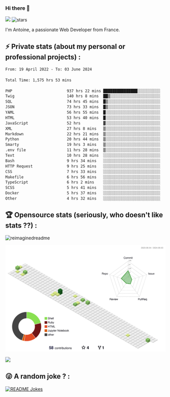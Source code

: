 ### Hi there 👋

![](https://komarev.com/ghpvc/?username=niotna)
<img src="https://img.shields.io/github/stars/niotna?label=Stars" alt="stars">

I'm Antoine, a passionate Web Developer from France.

## :zap: Private stats (about my personal or professional projects) : 

<!--START_SECTION:waka-->

```txt
From: 19 April 2022 - To: 03 June 2024

Total Time: 1,575 hrs 53 mins

PHP                        937 hrs 22 mins ███████████████░░░░░░░░░░   59.48 %
Twig                       140 hrs 8 mins  ██▒░░░░░░░░░░░░░░░░░░░░░░   08.89 %
SQL                        74 hrs 45 mins  █▒░░░░░░░░░░░░░░░░░░░░░░░   04.74 %
JSON                       73 hrs 33 mins  █▒░░░░░░░░░░░░░░░░░░░░░░░   04.67 %
YAML                       56 hrs 55 mins  █░░░░░░░░░░░░░░░░░░░░░░░░   03.61 %
HTML                       53 hrs 40 mins  █░░░░░░░░░░░░░░░░░░░░░░░░   03.41 %
JavaScript                 52 hrs          ▓░░░░░░░░░░░░░░░░░░░░░░░░   03.30 %
XML                        27 hrs 8 mins   ▒░░░░░░░░░░░░░░░░░░░░░░░░   01.72 %
Markdown                   22 hrs 21 mins  ▒░░░░░░░░░░░░░░░░░░░░░░░░   01.42 %
Python                     20 hrs 44 mins  ▒░░░░░░░░░░░░░░░░░░░░░░░░   01.32 %
Smarty                     19 hrs 3 mins   ▒░░░░░░░░░░░░░░░░░░░░░░░░   01.21 %
.env file                  11 hrs 28 mins  ▒░░░░░░░░░░░░░░░░░░░░░░░░   00.73 %
Text                       10 hrs 28 mins  ░░░░░░░░░░░░░░░░░░░░░░░░░   00.66 %
Bash                       9 hrs 34 mins   ░░░░░░░░░░░░░░░░░░░░░░░░░   00.61 %
HTTP Request               9 hrs 25 mins   ░░░░░░░░░░░░░░░░░░░░░░░░░   00.60 %
CSS                        7 hrs 33 mins   ░░░░░░░░░░░░░░░░░░░░░░░░░   00.48 %
Makefile                   6 hrs 56 mins   ░░░░░░░░░░░░░░░░░░░░░░░░░   00.44 %
TypeScript                 6 hrs 2 mins    ░░░░░░░░░░░░░░░░░░░░░░░░░   00.38 %
SCSS                       5 hrs 41 mins   ░░░░░░░░░░░░░░░░░░░░░░░░░   00.36 %
Docker                     5 hrs 37 mins   ░░░░░░░░░░░░░░░░░░░░░░░░░   00.36 %
Other                      4 hrs 32 mins   ░░░░░░░░░░░░░░░░░░░░░░░░░   00.29 %
```

<!--END_SECTION:waka-->

## :trophy: Opensource stats (seriously, who doesn't like stats ??) : 

<!---
[![Top Langs](https://github-readme-stats.vercel.app/api/top-langs/?username=niotna)](https://github.com/anuraghazra/github-readme-stats) 
-->
<img src="https://myreadme.vercel.app/api/embed/niotna?panels=userstatistics,toprepositories,toplanguages,commitgraph" alt="reimaginedreadme" />

![](./profile-3d-contrib/profile-green-animate.svg)

<img src="https://github-profile-trophy.vercel.app/?username=niotna&theme=juicyfresh&no-bg=true" />

## :stuck_out_tongue_winking_eye: A random joke ? : 

<a href="https://readme-jokes.vercel.app"><img align="center" src="https://readme-jokes.vercel.app/api" alt="README Jokes"></a>
